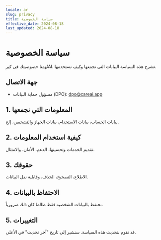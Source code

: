 ```yaml
---
locale: ar
slug: privacy
title: سياسة الخصوصية
effective_date: 2024-08-18
last_updated: 2024-08-18
---
```


# سياسة الخصوصية

تُهمنا خصوصيتك في كيرAI. تشرح هذه السياسة البيانات التي نجمعها وكيف نستخدمها.

## جهة الاتصال
- مسؤول حماية البيانات (DPO): dpo@careai.app

## 1. المعلومات التي نجمعها
بيانات الحساب، بيانات الاستخدام، بيانات الجهاز والتشخيص، إلخ.

## 2. كيفية استخدام المعلومات
تقديم الخدمات وتحسينها، الدعم، الأمان، والامتثال.

## 3. حقوقك
الاطلاع، التصحيح، الحذف، وقابلية نقل البيانات.

## 4. الاحتفاظ بالبيانات
نحتفظ بالبيانات الشخصية فقط طالما كان ذلك ضرورياً.

## 5. التغييرات
قد نقوم بتحديث هذه السياسة. سنشير إلى تاريخ "آخر تحديث" في الأعلى.
